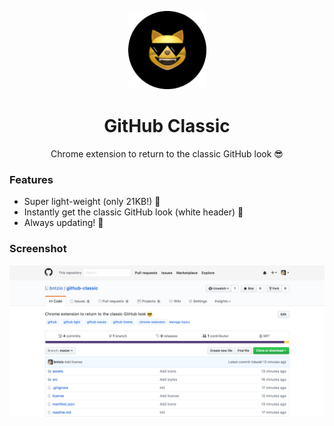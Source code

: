<p align="center"><img width="125" src="https://github.com/bntzio/github-classic/blob/master/logo.png?raw=true"></p>

<h1 align="center">GitHub Classic</h1>

<p align="center">Chrome extension to return to the classic GitHub look 😎</p>

### Features

* Super light-weight (only 21KB!) 🙌
* Instantly get the classic GitHub look (white header) 🔳
* Always updating! 🎉

### Screenshot

![GitHub Classic](screenshot.png)
